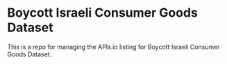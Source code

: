 # Boycott Israeli Consumer Goods Dataset
This is a repo for managing the APIs.io listing for Boycott Israeli Consumer Goods Dataset.